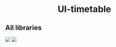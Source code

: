 <h1 align="center">UI-timetable</h1>
<h2>All libraries</h2>
<img src="https://sun9-42.userapi.com/impg/lhvQm48brUMwv6ZVKMEVzQKIcy2WxcYmrv0Xtw/4KqFfgO_xMM.jpg?size=553x200&quality=96&sign=fe3677ce42e785784d66b5b5612f0ac8&type=album">
<img src="https://sun9-83.userapi.com/impg/cjuW0z_YoLx1cCQqpxGm55TS_0tYo8nsNSFpFQ/G9HlON4uLbs.jpg?size=1862x1051&quality=96&sign=c322a05f0a3e4a7d082958c025c0666b&type=album">
